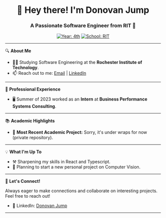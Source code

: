 <h1 align="center">👋 Hey there! I'm Donovan Jump</h1>
<h3 align="center">A Passionate Software Engineer from RIT 🚀</h3>

<p align="center">
    <a href="https://www.rit.edu/study/curriculum/dfa1b709-dde6-4686-850d-908a45d99ba0"><img src="https://img.shields.io/badge/Year-3rd-blue?style=flat-square" alt="Year: 4th"></a>
    <a href="https://www.rit.edu/study/software-engineering-bs"><img src="https://img.shields.io/badge/School-RIT-orange?style=flat-square" alt="School: RIT"></a>
</p>

---

🔍 **About Me**

- 👨‍💻 Studying Software Engineering at the **Rochester Institute of Technology**.
- 📫 Reach out to me: [Email](donovan.s.jump@gmail.com) | [LinkedIn](https://www.linkedin.com/in/donovanjump/)

---

💼 **Professional Experience**

- 🖥️ Summer of 2023 worked as an **Intern** at **Business Performance Systems Consulting**.

---

📚 **Academic Highlights**

- 📖 **Most Recent Academic Project:** Sorry, it's under wraps for now (private repository).
---

💡 **What I'm Up To**

- ⚒️ Sharpening my skills in React and Typescript.
- 📝 Planning to start a new personal project on Computer Vision.

---

🤝 **Let's Connect!**

Always eager to make connections and collaborate on interesting projects. Feel free to reach out!

- 💼 LinkedIn: [Donovan Jump]([your-linkedin-link](https://www.linkedin.com/in/donovanjump/))

---

<!--
**Donthebear/Donthebear** is a ✨ _special_ ✨ repository because its `README.md` (this file) appears on your GitHub profile.

Here are some ideas to get you started:

- 🔭 I’m currently working on ...
- 🌱 I’m currently learning ...
- 👯 I’m looking to collaborate on ...
- 🤔 I’m looking for help with ...
- 💬 Ask me about ...
- 📫 How to reach me: ...
- 😄 Pronouns: ...
- ⚡ Fun fact: ...
-->


